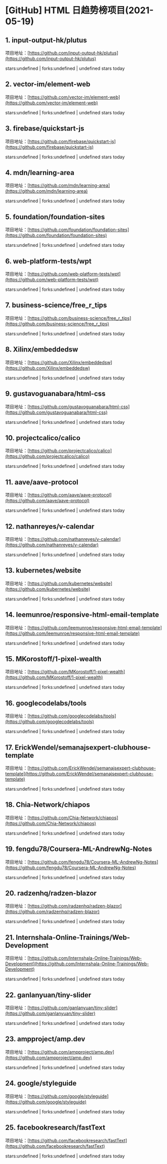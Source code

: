 # [GitHub] HTML 日趋势榜项目(2021-05-19)

## 1. input-output-hk/plutus 

项目地址：[https://github.com/input-output-hk/plutus](https://github.com/input-output-hk/plutus)

stars:undefined | forks:undefined | undefined stars today 



## 2. vector-im/element-web 

项目地址：[https://github.com/vector-im/element-web](https://github.com/vector-im/element-web)

stars:undefined | forks:undefined | undefined stars today 



## 3. firebase/quickstart-js 

项目地址：[https://github.com/firebase/quickstart-js](https://github.com/firebase/quickstart-js)

stars:undefined | forks:undefined | undefined stars today 



## 4. mdn/learning-area 

项目地址：[https://github.com/mdn/learning-area](https://github.com/mdn/learning-area)

stars:undefined | forks:undefined | undefined stars today 



## 5. foundation/foundation-sites 

项目地址：[https://github.com/foundation/foundation-sites](https://github.com/foundation/foundation-sites)

stars:undefined | forks:undefined | undefined stars today 



## 6. web-platform-tests/wpt 

项目地址：[https://github.com/web-platform-tests/wpt](https://github.com/web-platform-tests/wpt)

stars:undefined | forks:undefined | undefined stars today 



## 7. business-science/free_r_tips 

项目地址：[https://github.com/business-science/free_r_tips](https://github.com/business-science/free_r_tips)

stars:undefined | forks:undefined | undefined stars today 



## 8. Xilinx/embeddedsw 

项目地址：[https://github.com/Xilinx/embeddedsw](https://github.com/Xilinx/embeddedsw)

stars:undefined | forks:undefined | undefined stars today 



## 9. gustavoguanabara/html-css 

项目地址：[https://github.com/gustavoguanabara/html-css](https://github.com/gustavoguanabara/html-css)

stars:undefined | forks:undefined | undefined stars today 



## 10. projectcalico/calico 

项目地址：[https://github.com/projectcalico/calico](https://github.com/projectcalico/calico)

stars:undefined | forks:undefined | undefined stars today 



## 11. aave/aave-protocol 

项目地址：[https://github.com/aave/aave-protocol](https://github.com/aave/aave-protocol)

stars:undefined | forks:undefined | undefined stars today 



## 12. nathanreyes/v-calendar 

项目地址：[https://github.com/nathanreyes/v-calendar](https://github.com/nathanreyes/v-calendar)

stars:undefined | forks:undefined | undefined stars today 



## 13. kubernetes/website 

项目地址：[https://github.com/kubernetes/website](https://github.com/kubernetes/website)

stars:undefined | forks:undefined | undefined stars today 



## 14. leemunroe/responsive-html-email-template 

项目地址：[https://github.com/leemunroe/responsive-html-email-template](https://github.com/leemunroe/responsive-html-email-template)

stars:undefined | forks:undefined | undefined stars today 



## 15. MKorostoff/1-pixel-wealth 

项目地址：[https://github.com/MKorostoff/1-pixel-wealth](https://github.com/MKorostoff/1-pixel-wealth)

stars:undefined | forks:undefined | undefined stars today 



## 16. googlecodelabs/tools 

项目地址：[https://github.com/googlecodelabs/tools](https://github.com/googlecodelabs/tools)

stars:undefined | forks:undefined | undefined stars today 



## 17. ErickWendel/semanajsexpert-clubhouse-template 

项目地址：[https://github.com/ErickWendel/semanajsexpert-clubhouse-template](https://github.com/ErickWendel/semanajsexpert-clubhouse-template)

stars:undefined | forks:undefined | undefined stars today 



## 18. Chia-Network/chiapos 

项目地址：[https://github.com/Chia-Network/chiapos](https://github.com/Chia-Network/chiapos)

stars:undefined | forks:undefined | undefined stars today 



## 19. fengdu78/Coursera-ML-AndrewNg-Notes 

项目地址：[https://github.com/fengdu78/Coursera-ML-AndrewNg-Notes](https://github.com/fengdu78/Coursera-ML-AndrewNg-Notes)

stars:undefined | forks:undefined | undefined stars today 



## 20. radzenhq/radzen-blazor 

项目地址：[https://github.com/radzenhq/radzen-blazor](https://github.com/radzenhq/radzen-blazor)

stars:undefined | forks:undefined | undefined stars today 



## 21. Internshala-Online-Trainings/Web-Development 

项目地址：[https://github.com/Internshala-Online-Trainings/Web-Development](https://github.com/Internshala-Online-Trainings/Web-Development)

stars:undefined | forks:undefined | undefined stars today 



## 22. ganlanyuan/tiny-slider 

项目地址：[https://github.com/ganlanyuan/tiny-slider](https://github.com/ganlanyuan/tiny-slider)

stars:undefined | forks:undefined | undefined stars today 



## 23. ampproject/amp.dev 

项目地址：[https://github.com/ampproject/amp.dev](https://github.com/ampproject/amp.dev)

stars:undefined | forks:undefined | undefined stars today 



## 24. google/styleguide 

项目地址：[https://github.com/google/styleguide](https://github.com/google/styleguide)

stars:undefined | forks:undefined | undefined stars today 



## 25. facebookresearch/fastText 

项目地址：[https://github.com/facebookresearch/fastText](https://github.com/facebookresearch/fastText)

stars:undefined | forks:undefined | undefined stars today 



